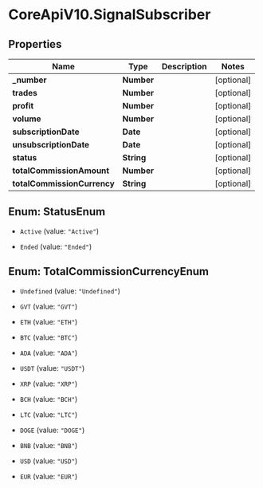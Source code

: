 # CoreApiV10.SignalSubscriber

## Properties
Name | Type | Description | Notes
------------ | ------------- | ------------- | -------------
**_number** | **Number** |  | [optional] 
**trades** | **Number** |  | [optional] 
**profit** | **Number** |  | [optional] 
**volume** | **Number** |  | [optional] 
**subscriptionDate** | **Date** |  | [optional] 
**unsubscriptionDate** | **Date** |  | [optional] 
**status** | **String** |  | [optional] 
**totalCommissionAmount** | **Number** |  | [optional] 
**totalCommissionCurrency** | **String** |  | [optional] 


<a name="StatusEnum"></a>
## Enum: StatusEnum


* `Active` (value: `"Active"`)

* `Ended` (value: `"Ended"`)




<a name="TotalCommissionCurrencyEnum"></a>
## Enum: TotalCommissionCurrencyEnum


* `Undefined` (value: `"Undefined"`)

* `GVT` (value: `"GVT"`)

* `ETH` (value: `"ETH"`)

* `BTC` (value: `"BTC"`)

* `ADA` (value: `"ADA"`)

* `USDT` (value: `"USDT"`)

* `XRP` (value: `"XRP"`)

* `BCH` (value: `"BCH"`)

* `LTC` (value: `"LTC"`)

* `DOGE` (value: `"DOGE"`)

* `BNB` (value: `"BNB"`)

* `USD` (value: `"USD"`)

* `EUR` (value: `"EUR"`)




